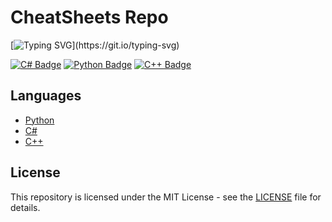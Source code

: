 
# CheatSheets Repo

[![Typing SVG](https://readme-typing-svg.herokuapp.com?font=Fira+Code&pause=1000&width=800&lines=This+repository+contains+cheat+sheets+for+programming+languages.)](https://git.io/typing-svg)

<p align="left">
  <a href="https://docs.microsoft.com/en-us/dotnet/csharp/"><img src="https://img.shields.io/badge/-C%23-239120?style=for-the-badge&logo=c-sharp&logoColor=white" alt="C# Badge"/></a>
  <a href="https://www.python.org/"><img src="https://img.shields.io/badge/-Python-3776AB?style=for-the-badge&logo=python&logoColor=white" alt="Python Badge"/></a>
  <a href="https://www.cplusplus.com/"><img src="https://img.shields.io/badge/-C++-00599C?style=for-the-badge&logo=c%2B%2B&logoColor=white" alt="C++ Badge"/></a>
</p>


## Languages

- [Python](https://github.com/shoaibulhaque/CheatSheets/blob/main/cheatsheets/Python-CheatSheet.md)
- [C#](https://github.com/shoaibulhaque/CheatSheets/blob/main/cheatsheets/C%23-CheatsSheet.md)
- [C++](https://github.com/shoaibulhaque/CheatSheets/blob/main/cheatsheets/C%2B%2B-Cheatsheet.md)

## License

This repository is licensed under the MIT License - see the [LICENSE](https://github.com/shoaibulhaque/CheatSheets/blob/main/LICENSE.txt) file for details.




